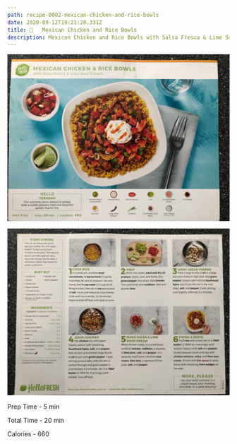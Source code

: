 ```yaml
---
path: recipe-0002-mexican-chicken-and-rice-bowls
date: 2020-09-12T19:21:20.331Z
title: 🌮   Mexican Chicken and Rice Bowls
description: Mexican Chicken and Rice Bowls with Salsa Fresca & Lime Sour Cream
---
```

![Picture of finished Mexican Chicken and Rice Bowls](../assets/0002-mexican-chicken-and-rice-bowls-pic-1.jpeg)

![picture of Mexican Chicken and Rice Bowls recipe ingredients, prep and cooking instructions](../assets/0002-mexican-chicken-and-rice-bowls-pic-2.jpeg)

Prep Time - 5 min

Total Time - 20 min

Calories - 660